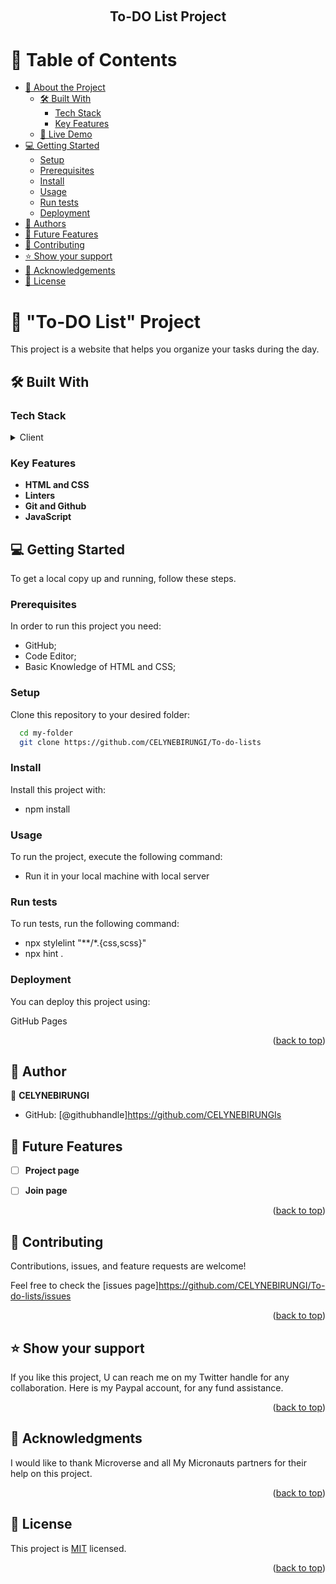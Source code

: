 <a name="readme-top"></a>

<div align="center">
  
  <br/>

  <h2><b>To-DO List Project</b></h2>

</div>

# 📗 Table of Contents

- [📖 About the Project](#about-project)
  - [🛠 Built With](#built-with)
    - [Tech Stack](#tech-stack)
    - [Key Features](#key-features)
  - [🚀 Live Demo](#live-demo)
- [💻 Getting Started](#getting-started)
  - [Setup](#setup)
  - [Prerequisites](#prerequisites)
  - [Install](#install)
  - [Usage](#usage)
  - [Run tests](#run-tests)
  - [Deployment](#triangular_flag_on_post-deployment)
- [👥 Authors](#authors)
- [🔭 Future Features](#future-features)
- [🤝 Contributing](#contributing)
- [⭐️ Show your support](#support)
- [🙏 Acknowledgements](#acknowledgements)
- [📝 License](#license)


# 📖 "To-DO List" Project <a name="about-project"></a>

This project is a website that helps you organize your tasks during the day.

## 🛠 Built With <a name="built-with"></a>

### Tech Stack <a name="tech-stack"></a>

<details>
  <summary>Client</summary>
  <ul>
    <li>HTML and CSS</li>
    <li>Javascript</li>
    <li>css</li>
  </ul>
</details>

### Key Features <a name="key-features"></a>

- **HTML and CSS**
- **Linters**
- **Git and Github**
- **JavaScript**



## 💻 Getting Started <a name="getting-started"></a>


To get a local copy up and running, follow these steps.

### Prerequisites

In order to run this project you need: 
- GitHub;
- Code Editor;
- Basic Knowledge of HTML and CSS;


### Setup

Clone this repository to your desired folder:
```sh
  cd my-folder
  git clone https://github.com/CELYNEBIRUNGI/To-do-lists
```


### Install

Install this project with:
- npm install

<!--
Example command:

```sh
  cd my-project
  gem install
```
--->

### Usage

To run the project, execute the following command:

- Run it in your local machine with local server

### Run tests

To run tests, run the following command:

- npx stylelint "**/*.{css,scss}"
- npx hint .

### Deployment

You can deploy this project using:

GitHub Pages

<p align="right">(<a href="#readme-top">back to top</a>)</p>

<!-- AUTHORS -->

## 👥 Author <a name="authors"></a>

👤 **CELYNEBIRUNGI**

- GitHub: [@githubhandle]https://github.com/CELYNEBIRUNGIs



## 🔭 Future Features <a name="future-features"></a>

- [ ] **Project page**
- [ ] **Join page**


<p align="right">(<a href="#readme-top">back to top</a>)</p>


## 🤝 Contributing <a name="contributing"></a>

Contributions, issues, and feature requests are welcome!

Feel free to check the [issues page]https://github.com/CELYNEBIRUNGI/To-do-lists/issues

<p align="right">(<a href="#readme-top">back to top</a>)</p>

## ⭐️ Show your support <a name="support"></a>

If you like this project, U can reach me on my Twitter handle for any collaboration. Here is my Paypal account, for any fund assistance.

<p align="right">(<a href="#readme-top">back to top</a>)</p>

## 🙏 Acknowledgments <a name="acknowledgements"></a>

I would like to thank Microverse and all My Micronauts partners for their help on this project. 

<p align="right">(<a href="#readme-top">back to top</a>)</p>


## 📝 License <a name="license"></a>

This project is [MIT](./LICENSE) licensed.


<p align="right">(<a href="#readme-top">back to top</a>)</p>